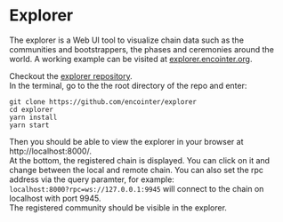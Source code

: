 # Explorer
The explorer is a Web UI tool to visualize chain data such as the communities and bootstrappers, the phases and ceremonies around the world.
A working example can be visited at [explorer.encointer.org](https://explorer.encointer.org).

Checkout the [explorer repository](https://github.com/encointer/explorer). <br>
In the terminal, go to the the root directory of the repo and enter: <br>
```console
git clone https://github.com/encointer/explorer
cd explorer
yarn install
yarn start
```
Then you should be able to view the explorer in your browser at http://localhost:8000/. <br>
At the bottom, the registered chain is displayed. You can click on it and change between the local and remote chain.
You can also set the rpc address via the query paramter, for example: <br>
`localhost:8000?rpc=ws://127.0.0.1:9945` will connect to the chain on localhost with port 9945. <br>
The registered community should be visible in the explorer.
